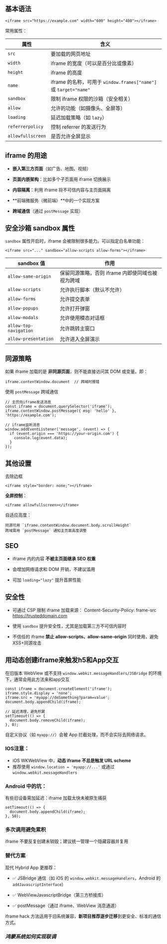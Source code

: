 ## 基本语法

```
<iframe src="https://example.com" width="600" height="400"></iframe>
```

常用属性：

| 属性                | 含义                                                       |
| ----------------- | -------------------------------------------------------- |
| `src`             | 要加载的网页地址                                                 |
| `width`           | iframe 的宽度（可以是百分比或像素）                                    |
| `height`          | iframe 的高度                                               |
| `name`            | iframe 的名称，可用于 `window.frames["name"]` 或 `target="name"` |
| `sandbox`         | 限制 iframe 权限的沙箱（安全相关）                                    |
| `allow`           | 允许的功能（如摄像头、全屏等）                                          |
| `loading`         | 延迟加载策略（如 `lazy`）                                         |
| `referrerpolicy`  | 控制 referrer 的发送行为                                        |
| `allowfullscreen` | 是否允许全屏显示                                                 |

## iframe 的用途

- **嵌入第三方页面**（如广告、地图、视频）
    
- **页面内嵌架构**：比如多个子页面用 iframe 切换展示
    
- **内容隔离**：利用 iframe 将不可信内容与主页面隔离
    
- **前端微服务（微前端）**中的一个实现方案
    
- **跨域通信**（通过 `postMessage` 实现）

## 安全沙箱 sandbox 属性

`sandbox` 属性开启时，iframe 会被限制很多能力。可以指定白名单功能：

```
<iframe src="..." sandbox="allow-scripts allow-forms"></iframe>
```

| sandbox 值              | 作用                           |
| ---------------------- | ---------------------------- |
| `allow-same-origin`    | 保留同源策略，否则 iframe 内即使同域也被视为跨域 |
| `allow-scripts`        | 允许执行脚本（默认不允许）                |
| `allow-forms`          | 允许提交表单                       |
| `allow-popups`         | 允许打开弹窗                       |
| `allow-modals`         | 允许使用模态对话框                    |
| `allow-top-navigation` | 允许跳转主窗口                      |
| `allow-presentation`   | 允许进入全屏演示                     |

## 同源策略

如果 iframe 加载的是 **非同源页面**，则不能直接访问其 DOM 或变量。即：

```
iframe.contentWindow.document  // 跨域时报错
```

使用 `postMessage` 跨域通信

```
// 主页向iframe发送消息
const iframe = document.querySelector('iframe');
iframe.contentWindow.postMessage({ msg: 'hello' }, 'https://example.com');

// iframe监听消息
window.addEventListener('message', (event) => {
  if (event.origin === 'https://your-origin.com') {
    console.log(event.data);
  }
});
```

## 其他设置

去除边框

```
<iframe style="border: none;"></iframe>
```

**全屏控制**：

```
<iframe allowfullscreen></iframe>
```

自适应高度：

```
同源可用 `iframe.contentWindow.document.body.scrollHeight` 
跨域需用 `postMessage` 通知主页面高度调整
```

## SEO

- iframe 内的内容 **不被主页面继承 SEO 权重**
    
- 会增加网络请求和 DOM 开销，不建议滥用
    
- 可加 `loading="lazy"` 提升首屏性能

## 安全性
- 可通过 CSP 限制 iframe 加载来源：
Content-Security-Policy: frame-src https://trusteddomain.com
- 使用 `sandbox` 提升安全性，尤其是加载第三方不可信内容时
    
- 不信任的 iframe **禁止 allow-scripts、allow-same-origin** 同时使用，避免 XSS+同源攻击


## 用动态创建iframe来触发h5和App交互

在旧版本 WebView 或不支持 `window.webkit.messageHandlers/JSBridge` 的环境下，通常会用此方法来和app交互

```
const iframe = document.createElement('iframe');
iframe.style.display = 'none';
iframe.src = 'myapp://doSomething?param=value';
document.body.appendChild(iframe);

// 延迟清理，避免积累
setTimeout(() => {
  document.body.removeChild(iframe);
}, 0);
```
自定义协议（如 `myapp://`）会被 App 拦截处理，而不会实际去网络请求。

### IOS注意：

- iOS WKWebView 中，**动态 iframe 不总是触发 URL scheme**
- 推荐使用 `window.location = 'myapp://...'` 或通过 `window.webkit.messageHandlers`
### Android 中的坑：

有些旧设备需加延迟：iframe 加载太快未被原生捕获

```
setTimeout(() => {
  document.body.appendChild(iframe);
}, 50);
```

### 多次调用避免累积
iframe 不要反复创建未销毁；建议统一管理一个隐藏容器并复用


### 替代方案

现代 Hybrid App 更推荐：

- ✅ JSBridge 通信（如 iOS 的 `window.webkit.messageHandlers`，Android 的 `addJavascriptInterface`）
    
- ✅ WebViewJavascriptBridge（第三方桥接库）
    
- ✅ postMessage（通过 iframe、WebView 消息通道）

iframe hack 方法适用于旧系统兼容，**新项目推荐逐步迁移**到更安全、标准的通信方式。


### *鸿蒙系统如何实现联调*